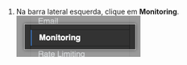 1. Na barra lateral esquerda, clique em **Monitoring**. ![Aba de monitoramento](/assets/images/enterprise/management-console/monitoring-tab.png)
